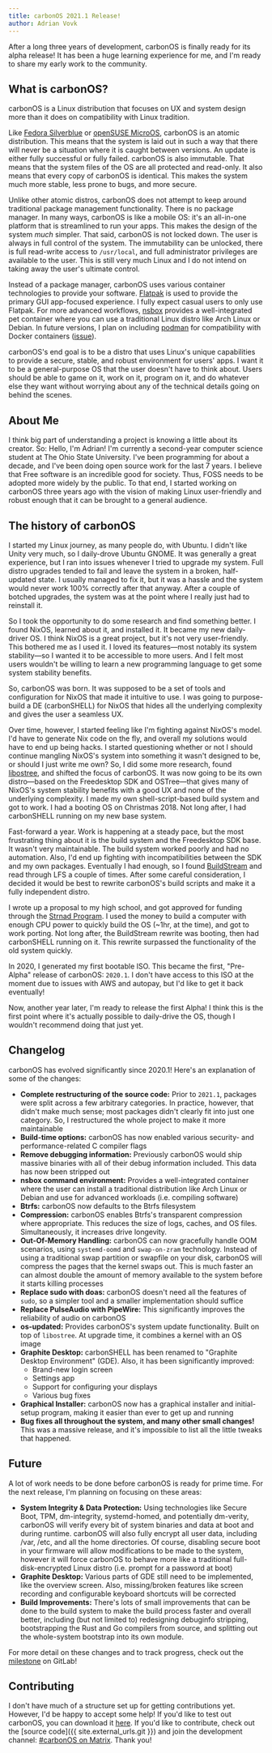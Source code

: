 ```yaml
---
title: carbonOS 2021.1 Release!
author: Adrian Vovk
---
```


After a long three years of development, carbonOS is finally ready for its alpha
release! It has been a huge learning experience for me, and I'm ready to share
my early work to the community.

## What is carbonOS?

carbonOS is a Linux distribution that focuses on UX and system design more
than it does on compatibility with Linux tradition.

Like [Fedora Silverblue](https://silverblue.fedoraproject.org/) or [openSUSE MicroOS](https://microos.opensuse.org/),
carbonOS is an atomic distribution. This means that the system is laid out in
such a way that there will never be a situation where it is caught between
versions. An update is either fully successful or fully failed. carbonOS is also
immutable. That means that the system files of the OS are all
protected and read-only. It also means that every copy of carbonOS is
identical. This makes the system much more stable, less prone to bugs,
and more secure.

Unlike other atomic distros, carbonOS does not attempt to keep around 
traditional package management functionality. There is no package manager.
In many ways, carbonOS is like a mobile OS: it's an all-in-one platform that
is streamlined to run your apps. This makes the design of the system _much_
simpler. That said, carbonOS is not locked down. The user is always in full control of
the system. The immutability can be unlocked, there is full read-write access to
`/usr/local`, and full administrator privileges are available to the user. This
is still very much Linux and I do not intend on taking away the user's ultimate
control.

Instead of a package manager, carbonOS uses various container
technologies to provide your software. [Flatpak](https://flatpak.org) is used
to provide the primary GUI app-focused experience. I fully expect casual users
to only use Flatpak. For more advanced workflows, [nsbox](https://github.com/refi64/nsbox)
provides a well-integrated pet container where you can use a traditional Linux
distro like Arch Linux or Debian. In future versions, I plan on including
[podman](https://podman.io/) for compatibility with Docker
containers ([issue](https://gitlab.com/carbonOS/build-meta/-/issues/50)).

carbonOS's end goal is to be a distro that uses Linux's unique capabilities
to provide a secure, stable, and robust environment for users' apps. I want it
to be a general-purpose OS that the user doesn't have to think about.
Users should be able to game on it, work on it, program on it, and do
whatever else they want without worrying about any of the technical details
going on behind the scenes.

## About Me

I think big part of understanding a project is knowing a little about its creator.
So: Hello, I'm Adrian!
I'm currently a second-year computer science student at The Ohio State University.
I've been programming for about a decade, and I've been doing open source work
for the last 7 years.
I believe that Free software is an incredible good for society.
Thus, FOSS needs to be adopted more widely by the public.
To that end, I started working on carbonOS three years ago with the vision of
making Linux user-friendly and robust enough that it can be brought to a general
audience.

## The history of carbonOS

I started my Linux journey, as many people do, with Ubuntu. I didn't like
Unity very much, so I daily-drove Ubuntu GNOME. It was generally a great experience,
but I ran into issues whenever I tried to upgrade my system. Full distro upgrades
tended to fail and leave the system in a broken, half-updated state. I usually
managed to fix it, but it was a hassle and the system would never work 100% correctly
after that anyway. After a couple of botched upgrades, the system was at the
point where I really just had to reinstall it.

So I took the opportunity to do some research and find something better.
I found NixOS, learned about it, and installed it. It became my new daily-driver
OS. I think NixOS is a great project, but it's not very user-friendly. This
bothered me as I used it. I loved its features—most notably its
system stability—so I wanted it to be accessible to more users. And I felt most
users wouldn't be willing to learn a new programming language to get some
system stability benefits.

So, carbonOS was born. It was supposed to be a set of tools and configuration for
NixOS that made it intuitive to use. I was going to purpose-build a DE (carbonSHELL)
for NixOS that hides all the underlying complexity and gives the user a seamless
UX.

Over time, however, I started feeling like I'm fighting against NixOS's model.
I'd have to generate Nix code on the fly, and overall my solutions would have to
end up being hacks. I started questioning whether or not I should continue
mangling NixOS's system into something it wasn't designed to be, or should I just
write me own? So, I did some more research, found [libostree](https://github.com/ostreedev/ostree),
and shifted the focus of carbonOS. It was now going to be its own distro—based on the
Freedesktop SDK and OSTree—that gives many of NixOS's system stability benefits
with a good UX and none of the underlying complexity. I made my own shell-script-based
build system and got to work. I had a booting OS on Christmas 2018. Not long after, I had
carbonSHELL running on my new base system.

Fast-forward a year. Work is happening at a steady pace, but the most frustrating
thing about it is the build system and the Freedesktop SDK base. It wasn't very
maintainable. The build system worked poorly and had no automation. Also, I'd end
up fighting with incompatibilities between the SDK and my own packages. Eventually
I had enough, so I found [BuildStream](https://buildstream.build) and read
through LFS a couple of times. After some careful consideration, I decided it
would be best to rewrite carbonOS's build scripts and make it a fully independent
distro.

I wrote up a proposal to my high school, and got approved for
funding through the [Strnad Program](https://strnad.us.edu). I used the money
to build a computer with enough CPU power to quickly build the OS (~1hr, at the
time), and got to work porting. Not long after, the BuildStream rewrite was booting,
then had carbonSHELL running on it. This rewrite surpassed the functionality of
the old system quickly.

In 2020, I generated my first bootable ISO. This became the first, "Pre-Alpha"
release of carbonOS: `2020.1`. I don't have access to this ISO at the moment due
to issues with AWS and autopay, but I'd like to get it back eventually!

Now, another year later, I'm ready to release the first Alpha! I think this is
the first point where it's actually possible to daily-drive the OS, though I
wouldn't recommend doing that just yet.

## Changelog

carbonOS has evolved significantly since 2020.1! Here's an explanation of
some of the changes:

- **Complete restructuring of the source code:** Prior to `2021.1`, packages
were split across a few arbitrary categories. In practice, however, that
didn't make much sense; most packages didn't clearly fit into just one category.
So, I restructured the whole project to make it more maintainable
- **Build-time options:** carbonOS has now enabled various security- and
performance-related C compiler flags
- **Remove debugging information:** Previously carbonOS would ship massive
binaries with all of their debug information included. This data has
now been stripped out
- **nsbox command environment:** Provides a well-integrated container where the
user can install a traditional distribution like Arch Linux or Debian and use
for advanced workloads (i.e. compiling software)
- **Btrfs:** carbonOS now defaults to the Btrfs filesystem
- **Compression:** carbonOS enables Btrfs's transparent compression where
appropriate. This reduces the size of logs, caches, and OS files. Simultaneously,
it increases drive longevity.
- **Out-Of-Memory Handling:** carbonOS can now gracefully handle OOM scenarios,
using `systemd-oomd` and `swap-on-zram` technology. Instead of using a
traditional swap partition or swapfile on your disk, carbonOS will compress the
pages that the kernel swaps out. This is much faster an can almost double the
amount of memory available to the system before it starts killing processes
- **Replace sudo with doas:** carbonOS doesn't need all the features of
`sudo`, so a simpler tool and a smaller implementation should suffice
- **Replace PulseAudio with PipeWire:** This significantly improves the
reliability of audio on carbonOS
- **os-updated:** Provides carbonOS's system update functionality. Built on top
of `libostree`. At upgrade time, it combines a kernel with an OS image
- **Graphite Desktop:** carbonSHELL has been renamed to "Graphite Desktop
Environment" (GDE). Also, it has been significantly improved:
    - Brand-new login screen
    - Settings app
    - Support for configuring your displays
    - Various bug fixes
- **Graphical Installer:** carbonOS now has a graphical installer and initial-setup
program, making it easier than ever to get up and running
- **Bug fixes all throughout the system, and many other small changes!**
This was a massive release, and it's impossible to list all the little tweaks that
happened. 

## Future

A lot of work needs to be done before carbonOS is ready for prime time. For
the next release, I'm planning on focusing on these areas:

- **System Integrity & Data Protection:** Using technologies like Secure Boot,
TPM, dm-integrity, systemd-homed, and potentially dm-verity, carbonOS will verify
every bit of system binaries and data at boot and during runtime. carbonOS will
also fully encrypt all user data, including /var, /etc, and all the home
directories. Of course, disabling secure boot in your firmware will allow
modifications to be made to the system, however it will force carbonOS to behave
more like a traditional full-disk-encrypted Linux distro (i.e. prompt for a
password at boot)
- **Graphite Desktop:** Various parts of GDE still need to be implemented, like
the overview screen. Also, missing/broken features like screen recording and
configurable keyboard shortcuts will be corrected
- **Build Improvements:** There's lots of small improvements that can be
done to the build system to make the build process faster and overall better,
including (but not limited to) redesigning debuginfo stripping, bootstrapping
the Rust and Go compilers from source, and splitting out the whole-system
bootstrap into its own module.

For more detail on these changes and to track progress, check out
the [milestone](https://gitlab.com/groups/carbonOS/-/milestones/2) on GitLab!

## Contributing

I don't have much of a structure set up for getting contributions yet.
However, I'd be happy to accept some help!
If you'd like to test out carbonOS, you can download it [here](/download).
If you'd like to contribute, check out the [source code]({{ site.external_urls.git }})
and join the development channel: [#carbonOS on Matrix](https://matrix.to/#/#carbonOS:matrix.org).
Thank you!
